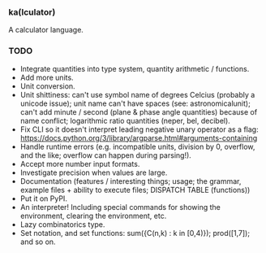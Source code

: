 ### ka(lculator)
A calculator language.

### TODO
* Integrate quantities into type system, quantity arithmetic / functions.
* Add more units.
* Unit conversion.
* Unit shittiness: can't use symbol name of degrees Celcius (probably a unicode issue); unit name can't have spaces (see: astronomicalunit); can't add minute / second (plane & phase angle quantities) because of name conflict; logarithmic ratio quantities (neper, bel, decibel).
* Fix CLI so it doesn't interpret leading negative unary operator as a flag: <https://docs.python.org/3/library/argparse.html#arguments-containing>
* Handle runtime errors (e.g. incompatible units, division by 0, overflow, and the like; overflow can happen during parsing!).
* Accept more number input formats. 
* Investigate precision when values are large.
* Documentation (features / interesting things; usage; the grammar, example files + ability to execute files; DISPATCH TABLE (functions))
* Put it on PyPI.
* An interpreter! Including special commands for showing the environment, clearing the environment, etc.
* Lazy combinatorics type.
* Set notation, and set functions: sum({C(n,k) : k in [0,4)}); prod([1,7]); and so on.

